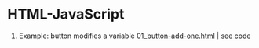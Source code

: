 # HTML-JavaScript

1. Example: button modifies a variable [01_button-add-one.html](https://htmlpreview.github.io/?https://github.com/nmjcberg/html-javascript/blob/main/01_button-add-one.html) | [see code](https://github.com/nmjcberg/html-javascript/blob/main/01_button-add-one.html)
